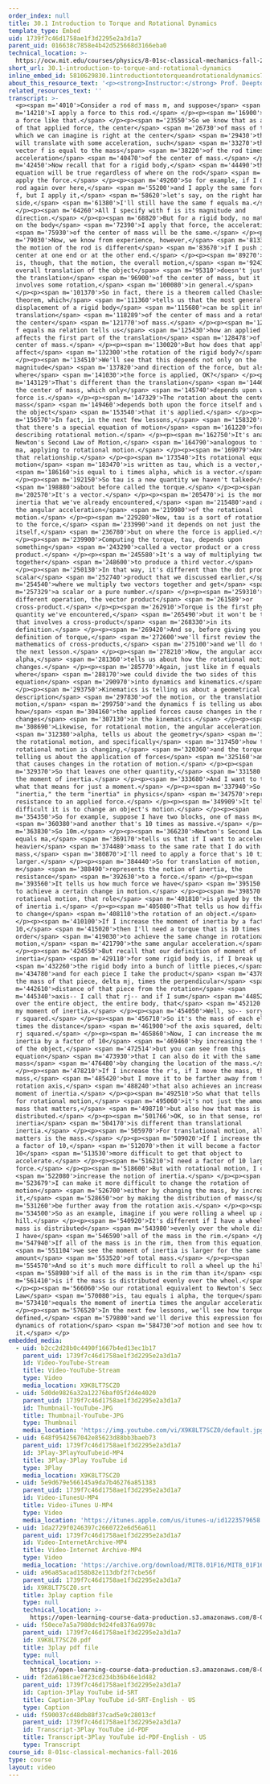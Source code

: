 ```yaml
---
order_index: null
title: 30.1 Introduction to Torque and Rotational Dynamics
template_type: Embed
uid: 1739f7c46d1758ae1f3d2295e2a3d1a7
parent_uid: 016638c7858e4b42d525668d3166eba0
technical_location: >-
  https://ocw.mit.edu/courses/physics/8-01sc-classical-mechanics-fall-2016/week-10-rotational-motion/30.1-introduction-to-torque-and-rotational-dynamics/30.1-introduction-to-torque-and-rotational-dynamics
short_url: 30.1-introduction-to-torque-and-rotational-dynamics
inline_embed_id: 5810629830.1introductiontotorqueandrotationaldynamics79048834
about_this_resource_text: '<p><strong>Instructor:</strong> Prof. Deepto Chakrabarty</p>'
related_resources_text: ''
transcript: >-
  <p><span m='4010'>Consider a rod of mass m, and suppose</span> <span
  m='14210'>I apply a force to this rod.</span> </p><p><span m='16900'>Let's say
  a force like that.</span> </p><p><span m='23550'>So we know that as a result
  of that applied force, the center</span> <span m='26730'>of mass of the rod,
  which we can imagine is right at the center</span> <span m='29430'>the rod,
  will translate with some acceleration, such</span> <span m='33270'>that the
  vector f is equal to the mass</span> <span m='38220'>of the rod times the
  acceleration</span> <span m='40470'>of the center of mass.</span> </p><p><span
  m='42450'>Now recall that for a rigid body,</span> <span m='44490'>this
  equation will be true regardless of where on the rod</span> <span m='47880'>I
  apply the force.</span> </p><p><span m='49260'>So for example, if I draw the
  rod again over here,</span> <span m='55200'>and I apply the same force, vector
  f, but I apply it,</span> <span m='58620'>let's say, on the right hand
  side,</span> <span m='61380'>I'll still have the same f equals ma.</span>
  </p><p><span m='64260'>All I specify with f is its magnitude and
  direction.</span> </p><p><span m='68820'>But for a rigid body, no matter where
  on the body</span> <span m='72390'>I apply that force, the acceleration</span>
  <span m='75930'>of the center of mass will be the same.</span> </p><p><span
  m='79030'>Now, we know from experience, however,</span> <span m='81330'>that
  the motion of the rod is different</span> <span m='83670'>if I push it at the
  center at one end or at the other end.</span> </p><p><span m='89270'>The point
  is, though, that the motion, the overall motion,</span> <span m='92430'>the
  overall translation of the object</span> <span m='95310'>doesn't just involve
  the translation</span> <span m='96900'>of the center of mass, but it also
  involves some rotation,</span> <span m='100080'>in general.</span>
  </p><p><span m='101370'>So in fact, there is a theorem called Chasles'
  theorem, which</span> <span m='111360'>tells us that the most general
  displacement of a rigid body</span> <span m='115680'>can be split into the
  translation</span> <span m='118289'>of the center of mass and a rotation about
  the center</span> <span m='121770'>of mass.</span> </p><p><span m='122610'>Our
  f equals ma relation tells us</span> <span m='125430'>how an applied force
  affects the first part of the translation</span> <span m='128478'>of the
  center of mass.</span> </p><p><span m='130020'>But how does that applied force
  affect</span> <span m='132300'>the rotation of the rigid body?</span>
  </p><p><span m='134510'>We'll see that this depends not only on the
  magnitude</span> <span m='137820'>and direction of the force, but also on
  where</span> <span m='141030'>the force is applied, OK?</span> </p><p><span
  m='143129'>That's different than the translation</span> <span m='144670'>of
  the center of mass, which only</span> <span m='145740'>depends upon what the
  force is.</span> </p><p><span m='147329'>The rotation about the center of
  mass</span> <span m='149460'>depends both upon the force itself and where on
  the object</span> <span m='153540'>that it's applied.</span> </p><p><span
  m='156570'>In fact, in the next few lessons,</span> <span m='158320'>we'll see
  that there's a special equation of motion</span> <span m='161220'>for
  describing rotational motion.</span> </p><p><span m='162750'>It's analogous to
  Newton's Second Law of Motion,</span> <span m='164790'>analogous to f equals
  ma, applying to rotational motion.</span> </p><p><span m='169079'>And we write
  that relationship.</span> </p><p><span m='173540'>Its rotational equation of
  motion</span> <span m='183470'>is written as tau, which is a vector,</span>
  <span m='186160'>is equal to i times alpha, which is a vector.</span>
  </p><p><span m='192150'>So tau is a new quantity we haven't talked</span>
  <span m='198880'>about before called the torque.</span> </p><p><span
  m='202570'>It's a vector.</span> </p><p><span m='205470'>i is the moment of
  inertia that we've already encountered,</span> <span m='215480'>and alpha is
  the angular acceleration</span> <span m='219980'>of the rotational
  motion.</span> </p><p><span m='229280'>Now, tau is a sort of rotational analog
  to the force,</span> <span m='233990'>and it depends on not just the force
  itself,</span> <span m='236780'>but on where the force is applied.</span>
  </p><p><span m='239900'>Computing the torque, tau, depends upon
  something</span> <span m='243290'>called a vector product or a cross
  product.</span> </p><p><span m='245580'>It's a way of multiplying two vectors
  together</span> <span m='248600'>to produce a third vector.</span>
  </p><p><span m='250130'>In that way, it's different than the dot product or
  scalar</span> <span m='252740'>product that we discussed earlier,</span> <span
  m='254540'>where we multiply two vectors together and get</span> <span
  m='257329'>a scalar or a pure number.</span> </p><p><span m='259310'>This is a
  different operation, the vector product</span> <span m='261589'>or
  cross-product.</span> </p><p><span m='262910'>Torque is the first physical
  quantity we've encountered,</span> <span m='265490'>but it won't be the last,
  that involves a cross-product</span> <span m='268330'>in its
  definition.</span> </p><p><span m='269420'>And so, before giving you a formal
  definition of torque,</span> <span m='272600'>we'll first review the
  mathematics of cross-products,</span> <span m='275100'>and we'll do that in
  the next lesson.</span> </p><p><span m='278210'>Now, the angular acceleration,
  alpha,</span> <span m='281360'>tells us about how the rotational motion
  changes.</span> </p><p><span m='285770'>Again, just like in f equals ma,
  where</span> <span m='288170'>we could divide the two sides of this
  equation</span> <span m='290970'>into dynamics and kinematics.</span>
  </p><p><span m='293750'>Kinematics is telling us about a geometrical
  description</span> <span m='297830'>of the motion, or the translation of
  motion,</span> <span m='299750'>and the dynamics f is telling us about
  how</span> <span m='304160'>the applied forces cause changes in the motion,
  changes</span> <span m='307130'>in the kinematics.</span> </p><p><span
  m='308690'>Likewise, for rotational motion, the angular acceleration,</span>
  <span m='312380'>alpha, tells us about the geometry</span> <span m='315560'>of
  the rotational motion, and specifically</span> <span m='317450'>how the
  rotational motion is changing,</span> <span m='320360'>and the torque is
  telling us about the application of forces</span> <span m='325160'>and how
  that causes changes in the rotation of motion.</span> </p><p><span
  m='329370'>So that leaves one other quantity,</span> <span m='331580'>which is
  the moment of inertia.</span> </p><p><span m='333680'>And I want to talk about
  what that means for just a moment.</span> </p><p><span m='337940'>So the term
  "inertia," the term "inertia" in physics</span> <span m='347570'>represents a
  resistance to an applied force.</span> </p><p><span m='349909'>It tells us how
  difficult it is to change an object's motion.</span> </p><p><span
  m='354350'>So for example, suppose I have two blocks, one of mass m</span>
  <span m='360380'>and another that's 10 times as massive.</span> </p><p><span
  m='363830'>So 10m.</span> </p><p><span m='366230'>Newton's Second Law, f
  equals ma,</span> <span m='369170'>tells us that if I want to accelerate the
  heavier</span> <span m='374480'>mass to the same rate that I do with a smaller
  mass,</span> <span m='380870'>I'll need to apply a force that's 10 times
  larger.</span> </p><p><span m='384440'>So for translation of motion, the mass
  m</span> <span m='388490'>represents the notion of inertia, the
  resistance</span> <span m='392630'>to a force.</span> </p><p><span
  m='393560'>It tells us how much force we have</span> <span m='395150'>to apply
  to achieve a certain change in motion.</span> </p><p><span m='398570'>Now, for
  rotational motion, that role</span> <span m='401810'>is played by the moment
  of inertia i.</span> </p><p><span m='405080'>That tells us how difficult it is
  to change</span> <span m='408110'>the rotation of an object.</span>
  </p><p><span m='410100'>If I increase the moment of inertia by a factor of
  10,</span> <span m='415020'>then I'll need a torque that is 10 times larger in
  order</span> <span m='419030'>to achieve the same change in rotational
  motion,</span> <span m='421790'>the same angular acceleration.</span>
  </p><p><span m='424550'>But recall that our definition of moment of
  inertia</span> <span m='429110'>for some rigid body is, if I break up</span>
  <span m='432260'>the rigid body into a bunch of little pieces,</span> <span
  m='434780'>and for each piece I take the product</span> <span m='437840'>of
  the mass of that piece, delta mj, times the perpendicular</span> <span
  m='442610'>distance of that piece from the rotation</span> <span
  m='445340'>axis-- I call that rj-- and if I sum</span> <span m='448520'>that
  over the entire object, the entire body, that</span> <span m='452120'>gives me
  my moment of inertia.</span> </p><p><span m='454050'>Well, so-- sorry, this is
  r squared.</span> </p><p><span m='456710'>So it's the mass of each element
  times the distance</span> <span m='461900'>of the axis squared, delta mj times
  rj squared.</span> </p><p><span m='465860'>Now, I can increase the moment of
  inertia by a factor of 10</span> <span m='469460'>by increasing the total mass
  of the object,</span> <span m='472514'>but you can see from this
  equation</span> <span m='473930'>that I can also do it with the same
  mass</span> <span m='476480'>by changing the location of the mass.</span>
  </p><p><span m='478210'>If I increase the r's, if I move the mass, the same
  mass,</span> <span m='485420'>but I move it to be farther away from the
  rotation axis,</span> <span m='488240'>that also achieves an increase in the
  moment of inertia.</span> </p><p><span m='492510'>So what that tells is that
  for rotational motion,</span> <span m='495060'>it's not just the amount of
  mass that matters,</span> <span m='498710'>but also how that mass is
  distributed.</span> </p><p><span m='501766'>OK, so in that sense, rotational
  inertia</span> <span m='504170'>is different than translational
  inertia.</span> </p><p><span m='505970'>For translational motion, all that
  matters is the mass.</span> </p><p><span m='509020'>If I increase the mass by
  a factor of 10,</span> <span m='512070'>then it will become a factor of
  10</span> <span m='513530'>more difficult to get that object to
  accelerate.</span> </p><p><span m='516210'>I need a factor of 10 larger
  force.</span> </p><p><span m='518600'>But with rotational motion, I can</span>
  <span m='522080'>increase the notion of inertia.</span> </p><p><span
  m='523679'>I can make it more difficult to change the rotation of
  motion</span> <span m='526700'>either by changing the mass, by increasing
  it,</span> <span m='528650'>or by making the distribution of mass</span> <span
  m='531260'>be further away from the rotation axis.</span> </p><p><span
  m='534500'>So as an example, imagine if you were rolling a wheel up a
  hill.</span> </p><p><span m='540920'>It's different if I have a wheel whose
  mass is distributed</span> <span m='543980'>evenly over the whole disk, or if
  I have</span> <span m='546590'>all of the mass in the rim.</span> </p><p><span
  m='547940'>If all of the mass is in the rim, then from this equation,</span>
  <span m='551104'>we see the moment of inertia is larger for the same
  amount</span> <span m='553520'>of total mass.</span> </p><p><span
  m='554570'>And so it's much more difficult to roll a wheel up the hill</span>
  <span m='558980'>if all of the mass is in the rim than it</span> <span
  m='561410'>is if the mass is distributed evenly over the wheel.</span>
  </p><p><span m='566060'>So our rotational equivalent to Newton's Second
  Law</span> <span m='570080'>is, tau equals i alpha, the torque</span> <span
  m='573410'>equals the moment of inertia times the angular acceleration.</span>
  </p><p><span m='576520'>In the next few lessons, we'll see how torque is
  defined,</span> <span m='579800'>and we'll derive this expression for the
  dynamics of rotation</span> <span m='584730'>of motion and see how to apply
  it.</span> </p>
embedded_media:
  - uid: b2cc2d28b0c4490f1667b4ed13ec1b17
    parent_uid: 1739f7c46d1758ae1f3d2295e2a3d1a7
    id: Video-YouTube-Stream
    title: Video-YouTube-Stream
    type: Video
    media_location: X9K8LT7SCZ0
  - uid: 5d0de9826a32a12276baf05f2d4e4020
    parent_uid: 1739f7c46d1758ae1f3d2295e2a3d1a7
    id: Thumbnail-YouTube-JPG
    title: Thumbnail-YouTube-JPG
    type: Thumbnail
    media_location: 'https://img.youtube.com/vi/X9K8LT7SCZ0/default.jpg'
  - uid: 648f9542567042e85623d88bb3baeb73
    parent_uid: 1739f7c46d1758ae1f3d2295e2a3d1a7
    id: 3Play-3PlayYouTubeid-MP4
    title: 3Play-3Play YouTube id
    type: 3Play
    media_location: X9K8LT7SCZ0
  - uid: 5e9d679e566145a9da7b46276a851383
    parent_uid: 1739f7c46d1758ae1f3d2295e2a3d1a7
    id: Video-iTunesU-MP4
    title: Video-iTunes U-MP4
    type: Video
    media_location: 'https://itunes.apple.com/us/itunes-u/id1223579658'
  - uid: 1da2729f0246397c2660722e6d56a611
    parent_uid: 1739f7c46d1758ae1f3d2295e2a3d1a7
    id: Video-InternetArchive-MP4
    title: Video-Internet Archive-MP4
    type: Video
    media_location: 'https://archive.org/download/MIT8.01F16/MIT8_01F16_L30v01_360p.mp4'
  - uid: a96a85acad158b82e113dbf2f7cbe56f
    parent_uid: 1739f7c46d1758ae1f3d2295e2a3d1a7
    id: X9K8LT7SCZ0.srt
    title: 3play caption file
    type: null
    technical_location: >-
      https://open-learning-course-data-production.s3.amazonaws.com/8-01sc-classical-mechanics-fall-2016/a96a85acad158b82e113dbf2f7cbe56f_X9K8LT7SCZ0.srt
  - uid: f50ece7a5a7980dc9d24fe8376a9978c
    parent_uid: 1739f7c46d1758ae1f3d2295e2a3d1a7
    id: X9K8LT7SCZ0.pdf
    title: 3play pdf file
    type: null
    technical_location: >-
      https://open-learning-course-data-production.s3.amazonaws.com/8-01sc-classical-mechanics-fall-2016/f50ece7a5a7980dc9d24fe8376a9978c_X9K8LT7SCZ0.pdf
  - uid: f2da6186cae7f23cd234b36b46e1d482
    parent_uid: 1739f7c46d1758ae1f3d2295e2a3d1a7
    id: Caption-3Play YouTube id-SRT
    title: Caption-3Play YouTube id-SRT-English - US
    type: Caption
  - uid: f590037cd48db88f37cad5e9c28013cf
    parent_uid: 1739f7c46d1758ae1f3d2295e2a3d1a7
    id: Transcript-3Play YouTube id-PDF
    title: Transcript-3Play YouTube id-PDF-English - US
    type: Transcript
course_id: 8-01sc-classical-mechanics-fall-2016
type: course
layout: video
---
```

